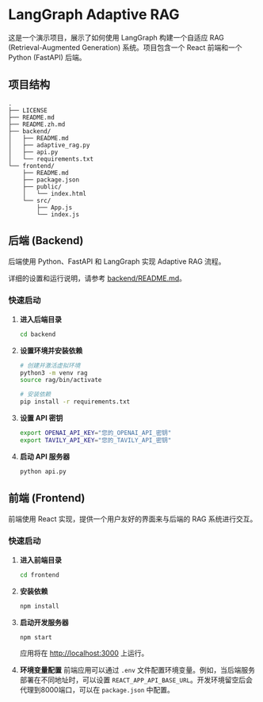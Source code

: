 # LangGraph Adaptive RAG

这是一个演示项目，展示了如何使用 LangGraph 构建一个自适应 RAG (Retrieval-Augmented Generation) 系统。项目包含一个 React 前端和一个 Python (FastAPI) 后端。

## 项目结构

```text
.
├── LICENSE
├── README.md
├── README.zh.md
├── backend/
│   ├── README.md
│   ├── adaptive_rag.py
│   ├── api.py
│   └── requirements.txt
└── frontend/
    ├── README.md
    ├── package.json
    ├── public/
    │   └── index.html
    └── src/
        ├── App.js
        └── index.js
```

## 后端 (Backend)

后端使用 Python、FastAPI 和 LangGraph 实现 Adaptive RAG 流程。

详细的设置和运行说明，请参考 [backend/README.md](./backend/README.md)。

### 快速启动

1.  **进入后端目录**
    ```bash
    cd backend
    ```

2.  **设置环境并安装依赖**
    ```bash
    # 创建并激活虚拟环境
    python3 -m venv rag
    source rag/bin/activate

    # 安装依赖
    pip install -r requirements.txt
    ```

3.  **设置 API 密钥**
    ```bash
    export OPENAI_API_KEY="您的_OPENAI_API_密钥"
    export TAVILY_API_KEY="您的_TAVILY_API_密钥"
    ```

4.  **启动 API 服务器**
    ```bash
    python api.py
    ```

## 前端 (Frontend)

前端使用 React 实现，提供一个用户友好的界面来与后端的 RAG 系统进行交互。

### 快速启动

1.  **进入前端目录**
    ```bash
    cd frontend
    ```

2.  **安装依赖**
    ```bash
    npm install
    ```

3.  **启动开发服务器**
    ```bash
    npm start
    ```
    应用将在 [http://localhost:3000](http://localhost:3000) 上运行。

4.  **环境变量配置**
    前端应用可以通过 `.env` 文件配置环境变量。例如，当后端服务部署在不同地址时，可以设置 `REACT_APP_API_BASE_URL`。开发环境留空后会代理到8000端口，可以在 `package.json` 中配置。
